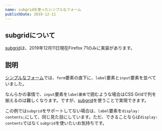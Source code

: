 ```yaml
---
name: subgridを使ったシンプルなフォーム
publishDate: 2019-12-11
---
```


## subgridについて

[subgrid](https://developer.mozilla.org/ja/docs/Web/CSS/CSS_Grid_Layout/Subgrid)は、2019年12月11日現在Firefox 71のみに実装があります。


## 説明

[シンプルなフォーム](../simple-form/)では、`form`要素の直下に、`label`要素と`input`要素を並べていました。

なんらかの事情で、`input`要素を`label要素`で囲むような場合はCSS Gridで列を揃えるのは難しくなります。ですが、[subgrid](https://developer.mozilla.org/ja/docs/Web/CSS/CSS_Grid_Layout/Subgrid)を使うことで実現できます。

この例では`subgrid`をサポートしてない場合は、`label`要素を`display: contents;`にして、同じ見た目にしています。ただ、できることならば`display: contents`ではなく`subgrid`を使いたいお気持ちです。